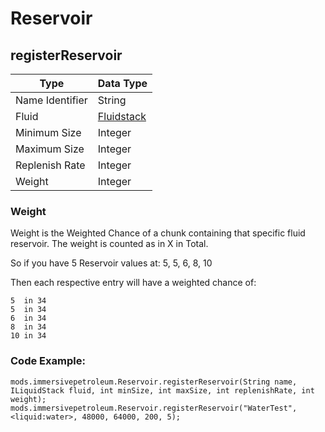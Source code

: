 # Reservoir

## registerReservoir

| Type            | Data Type                                    |
| --------------- | -------------------------------------------- |
| Name Identifier | String                                       |
| Fluid           | [Fluidstack](/Vanilla/Liquids/ILiquidStack/) |
| Minimum Size    | Integer                                      |
| Maximum Size    | Integer                                      |
| Replenish Rate  | Integer                                      |
| Weight          | Integer                                      |

### Weight
Weight is the Weighted Chance of a chunk containing that specific fluid reservoir. The weight is counted as in X in Total.

So if you have 5 Reservoir values at: 5, 5, 6, 8, 10

Then each respective entry will have a weighted chance of:
```
5  in 34
5  in 34
6  in 34
8  in 34
10 in 34
```


### Code Example:
```zenscript
mods.immersivepetroleum.Reservoir.registerReservoir(String name, ILiquidStack fluid, int minSize, int maxSize, int replenishRate, int weight);
mods.immersivepetroleum.Reservoir.registerReservoir("WaterTest", <liquid:water>, 48000, 64000, 200, 5);
```
